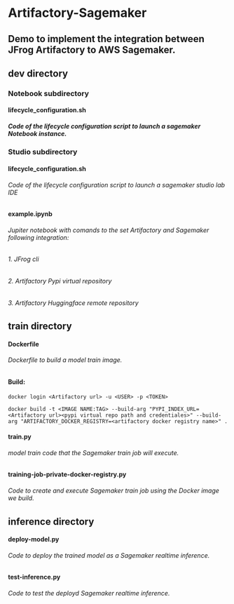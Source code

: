 # Artifactory-Sagemaker

## Demo to implement the integration between JFrog Artifactory to AWS Sagemaker.


## dev directory
### Notebook subdirectory
#### lifecycle_configuration.sh
##### Code of the lifecycle configuration script to launch a sagemaker Notebook instance.

### Studio subdirectory
#### lifecycle_configuration.sh
###### Code of the lifecycle configuration script to launch a sagemaker studio lab IDE 

#### example.ipynb
###### Jupiter notebook with comands to the set Artifactory and Sagemaker following integration:
###### 1. JFrog cli
###### 2. Artifactory Pypi virtual repository
###### 3. Artifactory Huggingface remote repository 

## train directory
#### Dockerfile
###### Dockerfile to build a model train image.
#### Build:
```agsl
docker login <Artifactory url> -u <USER> -p <TOKEN>

docker build -t <IMAGE NAME:TAG> --build-arg "PYPI_INDEX_URL=<Artifactory url><pypi virtual repo path and credentiales>" --build-arg "ARTIFACTORY_DOCKER_REGISTRY=<artifactory docker registry name>" .

```
#### train.py
###### model train code that the Sagemaker train job will execute.

#### training-job-private-docker-registry.py
###### Code to create and execute Sagemaker train job using the Docker image we build.

## inference directory
#### deploy-model.py
###### Code to deploy the trained model as a Sagemaker realtime inference.

####  test-inference.py
###### Code to test the deployd Sagemaker realtime inference.
